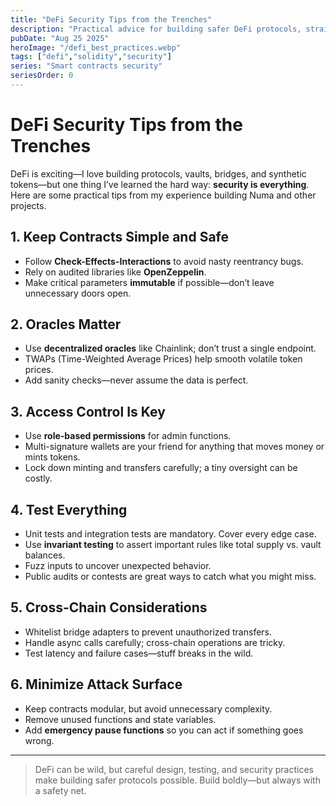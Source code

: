 ```yaml
---
title: "DeFi Security Tips from the Trenches"
description: "Practical advice for building safer DeFi protocols, straight from a developer’s experience."
pubDate: "Aug 25 2025"
heroImage: "/defi_best_practices.webp"
tags: ["defi","solidity","security"]
series: "Smart contracts security"
seriesOrder: 0
---
```


# DeFi Security Tips from the Trenches

DeFi is exciting—I love building protocols, vaults, bridges, and synthetic tokens—but one thing I’ve learned the hard way: **security is everything**. Here are some practical tips from my experience building Numa and other projects.

## 1. Keep Contracts Simple and Safe
- Follow **Check-Effects-Interactions** to avoid nasty reentrancy bugs.  
- Rely on audited libraries like **OpenZeppelin**.  
- Make critical parameters **immutable** if possible—don’t leave unnecessary doors open.

## 2. Oracles Matter
- Use **decentralized oracles** like Chainlink; don’t trust a single endpoint.  
- TWAPs (Time-Weighted Average Prices) help smooth volatile token prices.  
- Add sanity checks—never assume the data is perfect.

## 3. Access Control Is Key
- Use **role-based permissions** for admin functions.  
- Multi-signature wallets are your friend for anything that moves money or mints tokens.  
- Lock down minting and transfers carefully; a tiny oversight can be costly.

## 4. Test Everything
- Unit tests and integration tests are mandatory. Cover every edge case.  
- Use **invariant testing** to assert important rules like total supply vs. vault balances.  
- Fuzz inputs to uncover unexpected behavior.  
- Public audits or contests are great ways to catch what you might miss.

## 5. Cross-Chain Considerations
- Whitelist bridge adapters to prevent unauthorized transfers.  
- Handle async calls carefully; cross-chain operations are tricky.  
- Test latency and failure cases—stuff breaks in the wild.

## 6. Minimize Attack Surface
- Keep contracts modular, but avoid unnecessary complexity.  
- Remove unused functions and state variables.  
- Add **emergency pause functions** so you can act if something goes wrong.

---

> DeFi can be wild, but careful design, testing, and security practices make building safer protocols possible. Build boldly—but always with a safety net.

